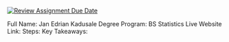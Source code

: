 [![Review Assignment Due Date](https://classroom.github.com/assets/deadline-readme-button-22041afd0340ce965d47ae6ef1cefeee28c7c493a6346c4f15d667ab976d596c.svg)](https://classroom.github.com/a/VhAR7jGx)

Full Name: Jan Edrian Kadusale
Degree Program: BS Statistics
Live Website Link:
Steps:
Key Takeaways: 

